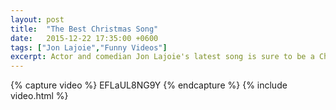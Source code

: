 ```yaml
---
layout: post
title:  "The Best Christmas Song"
date:   2015-12-22 17:35:00 +0600
tags: ["Jon Lajoie","Funny Videos"]
excerpt: Actor and comedian Jon Lajoie's latest song is sure to be a Christmas classic for years to come
---
```

{% capture video %}
EFLaUL8NG9Y
{% endcapture %}
{% include video.html %}
